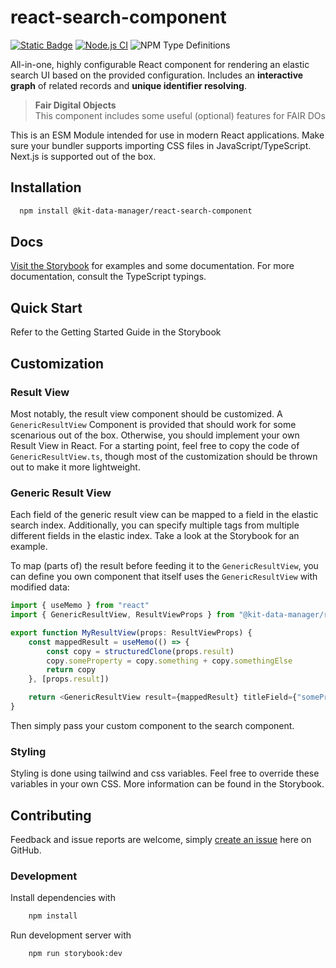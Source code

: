 # react-search-component

[![Static Badge](https://img.shields.io/badge/npm-red?logo=npm)](https://www.npmjs.com/package/@kit-data-manager/react-search-component)
[![Node.js CI](https://github.com/kit-data-manager/react-search-component/actions/workflows/build.yml/badge.svg)](https://github.com/kit-data-manager/react-search-component/actions/workflows/build.yml)
![NPM Type Definitions](https://img.shields.io/npm/types/%40kit-data-manager%2Freact-search-component)

All-in-one, highly configurable React component for rendering an elastic search UI based on the provided configuration. Includes
an **interactive graph** of related records and **unique identifier resolving**.

> **Fair Digital Objects**\
> This component includes some useful (optional) features for FAIR DOs

This is an ESM Module intended for use in modern React applications. Make sure your bundler supports importing CSS files in JavaScript/TypeScript. Next.js is supported out of the box.

## Installation

```bash
  npm install @kit-data-manager/react-search-component
```

## Docs

[Visit the Storybook](https://kit-data-manager.github.io/react-search-component/?path=/docs/getting-started--docs) for examples and some documentation. For more documentation, consult the TypeScript typings.

## Quick Start

Refer to the Getting Started Guide in the Storybook

## Customization

### Result View

Most notably, the result view component should be customized. A `GenericResultView` Component is provided that should work
for some scenarious out of the box. Otherwise, you should implement your own Result View in React. For a starting point, feel
free to copy the code of `GenericResultView.ts`, though most of the customization should be thrown out to make it more lightweight.

### Generic Result View

Each field of the generic result view can be mapped to a field in the elastic search index. Additionally, you can specify multiple
tags from multiple different fields in the elastic index. Take a look at the Storybook for an example.

To map (parts of) the result before feeding it to the `GenericResultView`, you can define you own component that itself
uses the `GenericResultView` with modified data:

```typescript jsx
import { useMemo } from "react"
import { GenericResultView, ResultViewProps } from "@kit-data-manager/react-search-component"

export function MyResultView(props: ResultViewProps) {
    const mappedResult = useMemo(() => {
        const copy = structuredClone(props.result)
        copy.someProperty = copy.something + copy.somethingElse
        return copy
    }, [props.result])

    return <GenericResultView result={mappedResult} titleField={"someProperty"} />
}
```

Then simply pass your custom component to the search component.

### Styling

Styling is done using tailwind and css variables. Feel free to override these variables in your own CSS.
More information can be found in the Storybook.

## Contributing

Feedback and issue reports are welcome, simply [create an issue](https://github.com/kit-data-manager/react-search-component/issues/new) here on GitHub.

### Development

Install dependencies with

```bash
    npm install
```

Run development server with

```bash
    npm run storybook:dev
```
